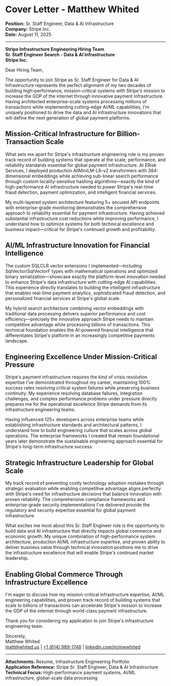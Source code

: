 # Cover Letter - Matthew Whited
**Position:** Sr. Staff Engineer, Data & AI Infrastructure  
**Company:** Stripe Inc.  
**Date:** August 11, 2025

---

**Stripe Infrastructure Engineering Hiring Team**  
**Sr. Staff Engineer Search - Data & AI Infrastructure**  
**Stripe Inc.**  

Dear Hiring Team,

The opportunity to join Stripe as Sr. Staff Engineer for Data & AI Infrastructure represents the perfect alignment of my two decades of building high-performance, mission-critical systems with Stripe's mission to increase the GDP of the internet through innovative payment infrastructure. Having architected enterprise-scale systems processing millions of transactions while implementing cutting-edge AI/ML capabilities, I'm uniquely positioned to drive the data and AI infrastructure innovations that will define the next generation of global payment platforms.

## Mission-Critical Infrastructure for Billion-Transaction Scale

What sets me apart for Stripe's infrastructure engineering role is my proven track record of building systems that operate at the scale, performance, and reliability standards essential for global payment infrastructure. At ERisk Services, I deployed production AllMiniLM-L6-v2 transformers with 384-dimensional embeddings while achieving sub-linear search performance through custom locality-sensitive hashing algorithms—exactly the kind of high-performance AI infrastructure needed to power Stripe's real-time fraud detection, payment optimization, and intelligent financial services.

My multi-layered system architecture featuring 5+ secured API endpoints with enterprise-grade monitoring demonstrates the comprehensive approach to reliability essential for payment infrastructure. Having achieved substantial infrastructure cost reductions while improving performance, I understand how to optimize systems for both technical excellence and business impact—critical for Stripe's continued growth and profitability.

## AI/ML Infrastructure Innovation for Financial Intelligence

The custom SQLCLR vector extensions I implemented—including SqlVector/SqlVectorF types with mathematical operations and optimized binary serialization—showcase exactly the platform-level innovation needed to enhance Stripe's data infrastructure with cutting-edge AI capabilities. This experience directly translates to building the intelligent infrastructure that enables real-time payment analytics, sophisticated fraud detection, and personalized financial services at Stripe's global scale.

My hybrid search architecture combining vector embeddings with traditional data processing delivers superior performance and cost efficiency—precisely the innovative approach Stripe needs to maintain competitive advantage while processing billions of transactions. This technical foundation enables the AI-powered financial intelligence that differentiates Stripe's platform in an increasingly competitive payments landscape.

## Engineering Excellence Under Mission-Critical Pressure

Stripe's payment infrastructure requires the kind of crisis resolution expertise I've demonstrated throughout my career, maintaining 100% success rates resolving critical system failures while preserving business continuity. My experience resolving database failures, integration challenges, and complex performance problems under pressure directly prepares me for the operational excellence Stripe demands from its infrastructure engineering teams.

Having influenced 125+ developers across enterprise teams while establishing infrastructure standards and architectural patterns, I understand how to build engineering culture that scales across global operations. The enterprise frameworks I created that remain foundational years later demonstrate the sustainable engineering approach essential for Stripe's long-term infrastructure success.

## Strategic Infrastructure Leadership for Global Scale

My track record of preventing costly technology adoption mistakes through strategic evaluation while enabling competitive advantage aligns perfectly with Stripe's need for infrastructure decisions that balance innovation with proven reliability. The comprehensive compliance frameworks and enterprise-grade security implementations I've delivered provide the regulatory and security expertise essential for global payment infrastructure.

What excites me most about this Sr. Staff Engineer role is the opportunity to build data and AI infrastructure that directly impacts global commerce and economic growth. My unique combination of high-performance system architecture, production AI/ML infrastructure expertise, and proven ability to deliver business value through technical innovation positions me to drive the infrastructure excellence that will enable Stripe's continued market leadership.

## Enabling Global Commerce Through Infrastructure Excellence

I'm eager to discuss how my mission-critical infrastructure expertise, AI/ML engineering capabilities, and proven track record of building systems that scale to billions of transactions can accelerate Stripe's mission to increase the GDP of the internet through world-class payment infrastructure.

Thank you for considering my application to join Stripe's infrastructure engineering team.

Sincerely,  
Matthew Whited  
[matt@whited.us](mailto:matt@whited.us) | [+1 (614) 989-1748](tel:+16149891748) | [linkedin.com/in/mwwhited](https://www.linkedin.com/in/mwwhited/)

---

**Attachments:** Resume, Infrastructure Engineering Portfolio  
**Application Reference:** Stripe Sr. Staff Engineer, Data & AI Infrastructure  
**Technical Focus:** High-performance payment systems, AI/ML infrastructure, global-scale data processing